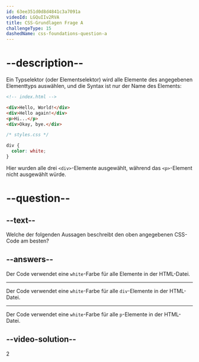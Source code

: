 ```yaml
---
id: 63ee351d0d8d4841c3a7091a
videoId: LGQuIIv2RVA
title: CSS-Grundlagen Frage A
challengeType: 15
dashedName: css-foundations-question-a
---
```


# --description--

Ein Typselektor (oder Elementselektor) wird alle Elemente des angegebenen Elementtyps auswählen, und die Syntax ist nur der Name des Elements:

```html
<!-- index.html -->

<div>Hello, World!</div>
<div>Hello again!</div>
<p>Hi...</p>
<div>Okay, bye.</div>
```

```css
/* styles.css */

div {
  color: white;
}
```

Hier wurden alle drei `<div>`-Elemente ausgewählt, während das `<p>`-Element nicht ausgewählt würde.

# --question--

## --text--

Welche der folgenden Aussagen beschreibt den oben angegebenen CSS-Code am besten?

## --answers--

Der Code verwendet eine `white`-Farbe für alle Elemente in der HTML-Datei.

---

Der Code verwendet eine `white`-Farbe für alle `div`-Elemente in der HTML-Datei.

---

Der Code verwendet eine `white`-Farbe für alle `p`-Elemente in der HTML-Datei.


## --video-solution--

2
